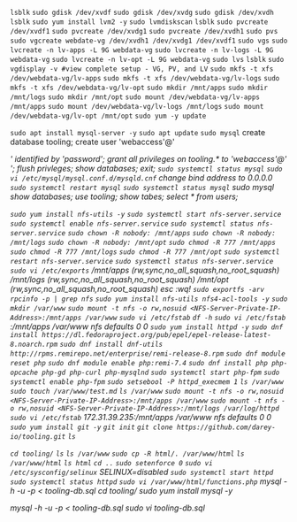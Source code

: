 `lsblk`
`sudo gdisk /dev/xvdf`
`sudo gdisk /dev/xvdg`
`sudo gdisk /dev/xvdh`
`lsblk`
`sudo yum install lvm2 -y`
`sudo lvmdiskscan`
`lsblk`
`sudo pvcreate /dev/xvdf1`
`sudo pvcreate /dev/xvdg1`
`sudo pvcreate /dev/xvdh1`
`sudo pvs`
`sudo vgcreate webdate-vg /dev/xvdh1 /dev/xvdg1 /dev/xvdf1`
`sudo vgs`
`sudo lvcreate -n lv-apps -L 9G webdata-vg`
`sudo lvcreate -n lv-logs -L 9G webdata-vg`
`sudo lvcreate -n lv-opt -L 9G webdata-vg`
`sudo lvs`
`lsblk`
`sudo vgdisplay -v #view complete setup - VG, PV, and LV`
`sudo mkfs -t xfs /dev/webdata-vg/lv-apps`
`sudo mkfs -t xfs /dev/webdata-vg/lv-logs`
`sudo mkfs -t xfs /dev/webdata-vg/lv-opt`
`sudo mkdir /mnt/apps`
`sudo mkdir /mnt/logs`
`sudo mkdir /mnt/opt`
`sudo mount /dev/webdata-vg/lv-apps /mnt/apps`
`sudo mount /dev/webdata-vg/lv-logs /mnt/logs`
`sudo mount /dev/webdata-vg/lv-opt /mnt/opt`
`sudo yum -y update`

`sudo apt install mysql-server -y`
`sudo apt update`
`sudo mysql`
create database tooling;
create user 'webaccess'@'<address>' identified by 'password';
grant all privileges on tooling.* to 'webaccess'@'<address>';
flush privleges;
show databases;
exit;
`sudo systemctl status mysql`
`sudo vi /etc/mysql/mysql.conf.d/mysqld.cnf`
change bind address to 0.0.0.0
`sudo systemctl restart mysql`
`sudo systemctl status mysql`
sudo mysql
show databases;
use tooling;
show tabes;
select * from users;

`sudo yum install nfs-utils -y`
`sudo systemctl start nfs-server.service`
`sudo systemctl enable nfs-server.service`
`sudo systemctl status nfs-server.service`
`sudo chown -R nobody: /mnt/apps`
`sudo chown -R nobody: /mnt/logs`
`sudo chown -R nobody: /mnt/opt`
`sudo chmod -R 777 /mnt/apps`
`sudo chmod -R 777 /mnt/logs`
`sudo chmod -R 777 /mnt/opt`
`sudo systemctl restart nfs-server.service`
`sudo systemctl status nfs-server.service`
`sudo vi /etc/exports`
/mnt/apps <Subnet-CIDR>(rw,sync,no_all_squash,no_root_squash)
/mnt/logs <Subnet-CIDR>(rw,sync,no_all_squash,no_root_squash)
/mnt/opt <Subnet-CIDR>(rw,sync,no_all_squash,no_root_squash)
esc
:wq!
`sudo exportfs -arv`
`rpcinfo -p | grep nfs`
`sudo yum install nfs-utils nfs4-acl-tools -y`
`sudo mkdir /var/www`
`sudo mount -t nfs -o rw,nosuid <NFS-Server-Private-IP-Address>:/mnt/apps /var/www`
`sudo vi /etc/fstab`
`df -h`
`sudo vi /etc/fstab`
<NFS-Server-Private-IP-Address>:/mnt/apps /var/www nfs defaults 0 0
`sudo yum install httpd -y`
`sudo dnf install https://dl.fedoraproject.org/pub/epel/epel-release-latest-8.noarch.rpm`
`sudo dnf install dnf-utils http://rpms.remirepo.net/enterprise/remi-release-8.rpm`
`sudo dnf module reset php`
`sudo dnf module enable php:remi-7.4`
`sudo dnf install php php-opcache php-gd php-curl php-mysqlnd`
`sudo systemctl start php-fpm`
`sudo systemctl enable php-fpm`
`sudo setsebool -P httpd_execmem 1`
`ls /var/www`
`sudo touch /var/www/test.md`
`ls /var/www`
`sudo mount -t nfs -o rw,nosuid <NFS-Server-Private-IP-Address>:/mnt/apps /var/www`
`sudo mount -t nfs -o rw,nosuid <NFS-Server-Private-IP-Address>:/mnt/logs /var/log/httpd`
`sudo vi /etc/fstab`
172.31.39.235:/mnt/apps /var/www nfs defaults 0 0
`sudo yum install git -y`
`git init`
`git clone https://github.com/darey-io/tooling.git`
`ls`

`cd tooling/`
`ls`
`ls /var/www`
`sudo cp -R html/. /var/www/html`
`ls /var/www/html`
`ls html`
`cd ..`
`sudo setenforce 0`
`sudo vi /etc/sysconfig/selinux`
SELINUX=disabled
`sudo systemctl start httpd`
`sudo systemctl status httpd`
`sudo vi /var/www/html/functions.php`
mysql -h <databse-private-ip> -u <db-username> -p <db-pasword> < tooling-db.sql
cd tooling/
sudo yum install mysql -y

mysql -h <databse-private-ip> -u <db-username> -p <db-pasword> < tooling-db.sql
sudo vi tooling-db.sql
